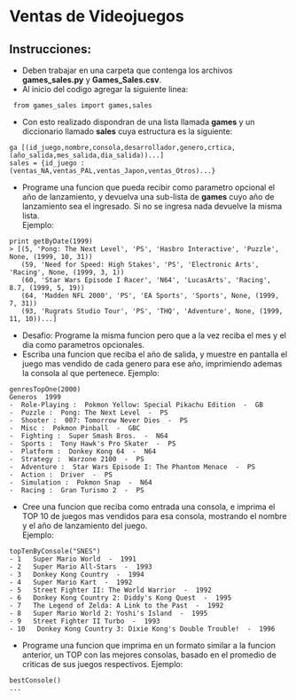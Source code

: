 # Ventas de Videojuegos

## Instrucciones:

* Deben trabajar en una carpeta que contenga los archivos __games_sales.py__ y __Games_Sales.csv__.
* Al inicio del codigo agregar la siguiente linea:  
``` [Python]
 from games_sales import games,sales
 ```
 * Con esto realizado dispondran de una lista llamada __games__ y un diccionario llamado __sales__ cuya estructura es la siguiente:    
 ``` [Python]
 ga [(id_juego,nombre,consola,desarrollador,genero,crtica,(año_salida,mes_salida,dia_salida))...]
 sales = {id_juego : (ventas_NA,ventas_PAL,ventas_Japon,ventas_Otros)...}
 ```

 * Programe una funcion que pueda recibir como parametro opcional el año de lanzamiento, y devuelva una sub-lista de __games__ cuyo año de lanzamiento sea el ingresado. Si no se ingresa nada devuelve la misma lista.  
 Ejemplo:
 ``` [Python]
 print getByDate(1999)
 > [(5, 'Pong: The Next Level', 'PS', 'Hasbro Interactive', 'Puzzle', None, (1999, 10, 31))
    (59, 'Need for Speed: High Stakes', 'PS', 'Electronic Arts', 'Racing', None, (1999, 3, 1))
    (60, 'Star Wars Episode I Racer', 'N64', 'LucasArts', 'Racing', 8.7, (1999, 5, 19))
    (64, 'Madden NFL 2000', 'PS', 'EA Sports', 'Sports', None, (1999, 7, 31))
    (93, 'Rugrats Studio Tour', 'PS', 'THQ', 'Adventure', None, (1999, 11, 10))...]
 ```
 * Desafio: Programe la misma funcion pero que a la vez reciba el mes y el dia como parametros opcionales.
 * Escriba una funcion que reciba el año de salida, y muestre en pantalla el juego mas vendido de cada genero para ese año, imprimiendo ademas la consola al que pertenece.
 Ejemplo:
  ``` [Python]
 genresTopOne(2000)
 Generos  1999
 -  Role-Playing :  Pokmon Yellow: Special Pikachu Edition  -  GB
 -  Puzzle :  Pong: The Next Level  -  PS
 -  Shooter :  007: Tomorrow Never Dies  -  PS
 -  Misc :  Pokmon Pinball  -  GBC
 -  Fighting :  Super Smash Bros.  -  N64
 -  Sports :  Tony Hawk's Pro Skater  -  PS
 -  Platform :  Donkey Kong 64  -  N64
 -  Strategy :  Warzone 2100  -  PS
 -  Adventure :  Star Wars Episode I: The Phantom Menace  -  PS
 -  Action :  Driver  -  PS
 -  Simulation :  Pokmon Snap  -  N64
 -  Racing :  Gran Turismo 2  -  PS
 ```
 * Cree una funcion que reciba como entrada una consola, e imprima el TOP 10 de juegos mas vendidos para esa consola, mostrando el nombre y el año de lanzamiento del juego.  
 Ejemplo:
  ``` [Python]
 topTenByConsole("SNES")
 - 1   Super Mario World  -  1991
 - 2   Super Mario All-Stars  -  1993
 - 3   Donkey Kong Country  -  1994
 - 4   Super Mario Kart  -  1992
 - 5   Street Fighter II: The World Warrior  -  1992
 - 6   Donkey Kong Country 2: Diddy's Kong Quest  -  1995
 - 7   The Legend of Zelda: A Link to the Past  -  1992
 - 8   Super Mario World 2: Yoshi's Island  -  1995
 - 9   Street Fighter II Turbo  -  1993
 - 10   Donkey Kong Country 3: Dixie Kong's Double Trouble!  -  1996
 ```
 * Programe una funcion que imprima en un formato similar a la funcion anterior, un TOP con las mejores consolas, basado en el promedio de criticas de sus juegos respectivos.
 Ejemplo:
 ``` [Python]
 bestConsole()
 ...
 ```
 
 

